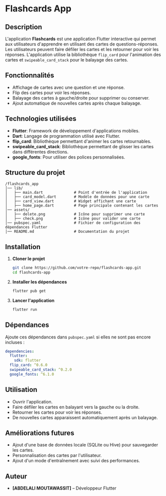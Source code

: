 # Flashcards App

## Description
L'application **Flashcards** est une application Flutter interactive qui permet aux utilisateurs d'apprendre en utilisant des cartes de questions-réponses. Les utilisateurs peuvent faire défiler les cartes et les retourner pour voir les réponses. L'application utilise la bibliothèque `flip_card` pour l'animation des cartes et `swipeable_card_stack` pour le balayage des cartes.

## Fonctionnalités
- Affichage de cartes avec une question et une réponse.
- Flip des cartes pour voir les réponses.
- Balayage des cartes à gauche/droite pour supprimer ou conserver.
- Ajout automatique de nouvelles cartes après chaque balayage.

## Technologies utilisées
- **Flutter**: Framework de développement d'applications mobiles.
- **Dart**: Langage de programmation utilisé avec Flutter.
- **flip_card**: Bibliothèque permettant d'animer les cartes retournables.
- **swipeable_card_stack**: Bibliothèque permettant de glisser les cartes dans différentes directions.
- **google_fonts**: Pour utiliser des polices personnalisées.

## Structure du projet
```
/flashcards_app
│── lib/
│   ├── main.dart              # Point d'entrée de l'application
│   ├── card_model.dart        # Modèle de données pour une carte
│   ├── card_view.dart         # Widget affichant une carte
│   ├── home_page.dart         # Page principale contenant les cartes
│── assets/
│   ├── delete.png             # Icône pour supprimer une carte
│   ├── check.png              # Icône pour valider une carte
│── pubspec.yaml               # Fichier de configuration des dépendances Flutter
│── README.md                  # Documentation du projet
```

## Installation
1. **Cloner le projet**
   ```sh
   git clone https://github.com/votre-repo/flashcards-app.git
   cd flashcards-app
   ```
2. **Installer les dépendances**
   ```sh
   flutter pub get
   ```
3. **Lancer l'application**
   ```sh
   flutter run
   ```

## Dépendances
Ajoute ces dépendances dans `pubspec.yaml` si elles ne sont pas encore incluses :
```yaml
dependencies:
  flutter:
    sdk: flutter
  flip_card: ^0.6.0
  swipeable_card_stack: ^0.2.0
  google_fonts: ^6.1.0
```

## Utilisation
- Ouvrir l'application.
- Faire défiler les cartes en balayant vers la gauche ou la droite.
- Retourner les cartes pour voir les réponses.
- De nouvelles cartes apparaissent automatiquement après un balayage.

## Améliorations futures
- Ajout d'une base de données locale (SQLite ou Hive) pour sauvegarder les cartes.
- Personnalisation des cartes par l'utilisateur.
- Ajout d'un mode d'entraînement avec suivi des performances.

## Auteur
- **[ABDELALI MOUTAWASSIT]** – Développeur Flutter


